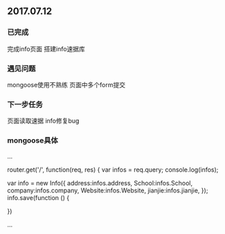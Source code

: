 ## 2017.07.12
### 已完成  
完成info页面
搭建info速据库
### 遇见问题

mongoose使用不熟练
页面中多个form提交
### 下一步任务  
页面读取速据
info修复bug

### mongoose具体

...

router.get('/', function(req, res) {
  var infos = req.query;
  console.log(infos);

  var info = new Info({
    address:infos.address,
    School:infos.School,
    company:infos.company,
    Website:infos.Website,
    jianjie:infos.jianjie,
  });
  info.save(function () {

  })

...
